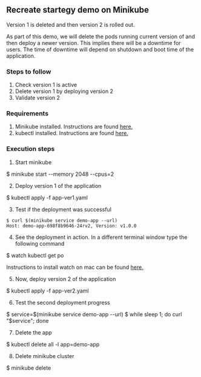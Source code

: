 ## Recreate startegy demo on Minikube

Version 1 is deleted and then version 2 is rolled out.

As part of this demo, we will delete the pods running current version of and then deploy a newer version. This implies there will be a downtime for users. The time of downtime will depend on shutdown and boot time of the application.

### Steps to follow

1. Check version 1 is active
2. Delete version 1 by deploying version 2
3. Validate version 2

### Requirements

1. Minikube installed. Instructions are found [here.](https://minikube.sigs.k8s.io/docs/start/)
2. kubectl installed. Instructions are found [here.](https://kubernetes.io/docs/tasks/tools/install-kubectl/)

### Execution steps

1. Start minikube

$ minikube start --memory 2048 --cpus=2

2. Deploy version 1 of the application

$ kubectl apply -f app-ver1.yaml

3. Test if the deployment was successful
```
$ curl $(minikube service demo-app --url)
Host: demo-app-698f8b9646-24rv2, Version: v1.0.0
```

4. See the deployment in action. In a different terminal window type the following command

$ watch kubectl get po

Instructions to install watch on mac can be found [here.](https://osxdaily.com/2010/08/22/install-watch-command-on-os-x/)

5. Now, deploy version 2 of the application

$ kubectl apply -f app-ver2.yaml

6. Test the second deployment progress

$ service=$(minikube service demo-app --url)
$ while sleep 1; do curl "$service"; done

7. Delete the app

$ kubectl delete all -l app=demo-app

8. Delete minikube cluster

$ minikube delete